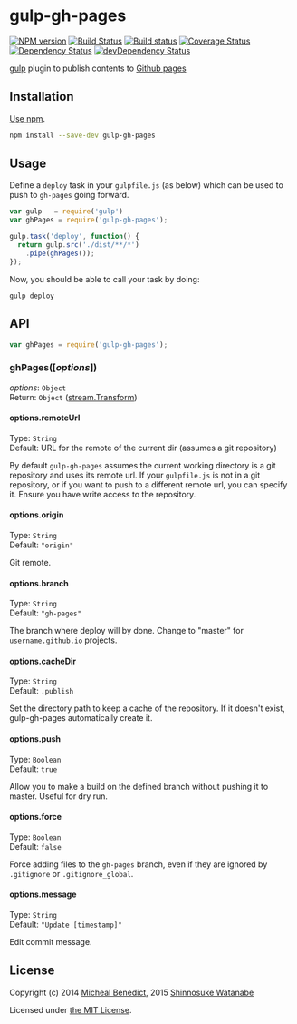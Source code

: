 # gulp-gh-pages

[![NPM version](http://img.shields.io/npm/v/gulp-gh-pages.svg)](https://www.npmjs.com/package/gulp-gh-pages)
[![Build Status](http://img.shields.io/travis/shinnn/gulp-gh-pages.svg)](http://travis-ci.org/shinnn/gulp-gh-pages)
[![Build status](https://ci.appveyor.com/api/projects/status/iskj8sml9luhkm21?svg=true)](https://ci.appveyor.com/project/ShinnosukeWatanabe/gulp-gh-pages)
[![Coverage Status](https://img.shields.io/coveralls/shinnn/gulp-gh-pages.svg)](https://coveralls.io/r/shinnn/gulp-gh-pages)
[![Dependency Status](https://img.shields.io/david/shinnn/gulp-gh-pages.svg?label=deps)](https://david-dm.org/shinnn/gulp-gh-pages)
[![devDependency Status](https://img.shields.io/david/dev/shinnn/gulp-gh-pages.svg?label=devDeps)](https://david-dm.org/shinnn/gulp-gh-pages#info=devDependencies)

[gulp](http://gulpjs.com/) plugin to publish contents to [Github pages](https://pages.github.com/)

## Installation

[Use npm](https://docs.npmjs.com/cli/install).

```sh
npm install --save-dev gulp-gh-pages
```

## Usage

Define a `deploy` task in your `gulpfile.js` (as below) which can be used to push to `gh-pages` going forward.

```javascript
var gulp   = require('gulp')
var ghPages = require('gulp-gh-pages');

gulp.task('deploy', function() {
  return gulp.src('./dist/**/*')
    .pipe(ghPages());
});
```

Now, you should be able to call your task by doing:

```she
gulp deploy
```

## API

```javascript
var ghPages = require('gulp-gh-pages');
```

### ghPages([*options*])

*options*: `Object`  
Return: `Object` ([stream.Transform](https://nodejs.org/api/stream.html#stream_class_stream_transform_1))

#### options.remoteUrl

Type: `String`  
Default: URL for the remote of the current dir (assumes a git repository)

By default `gulp-gh-pages` assumes the current working directory is a git repository and uses its remote url. If your `gulpfile.js` is not in a git repository, or if you want to push to a different remote url, you can specify it. Ensure you have write access to the repository.

#### options.origin

Type: `String`  
Default: `"origin"`

Git remote.

#### options.branch

Type: `String`  
Default: `"gh-pages"`

The branch where deploy will by done. Change to "master" for `username.github.io` projects.

#### options.cacheDir

Type: `String`  
Default: `.publish`

Set the directory path to keep a cache of the repository. If it doesn't exist, gulp-gh-pages automatically create it.

#### options.push

Type: `Boolean`  
Default: `true`

Allow you to make a build on the defined branch without pushing it to master. Useful for dry  run.

#### options.force

Type: `Boolean`  
Default: `false`

Force adding files to the `gh-pages` branch, even if they are ignored by `.gitignore` or `.gitignore_global`.

#### options.message

Type: `String`  
Default: `"Update [timestamp]"`

Edit commit message.

## License

Copyright (c) 2014 [Micheal Benedict](https://github.com/rowoot), 2015 [Shinnosuke Watanabe](https://github.com/shinnn)

Licensed under [the MIT License](./LICENSE).
